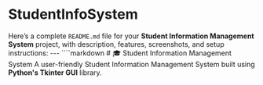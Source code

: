 # StudentInfoSystem
Here’s a complete `README.md` file for your **Student Information Management System** project, with description, features, screenshots, and setup instructions:  ---  ````markdown # 🎓 Student Information Management System  A user-friendly Student Information Management System built using **Python's Tkinter GUI** library. 

